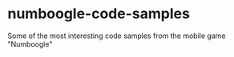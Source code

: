 # numboogle-code-samples
Some of the most interesting code samples from the mobile game "Numboogle"
